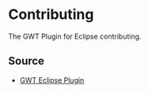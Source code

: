 # Contributing
The GWT Plugin for Eclipse contributing.

## Source

* [GWT Eclipse Plugin](https://github.com/gwt-eclipse-plugin/gwt-eclipse-plugin)
